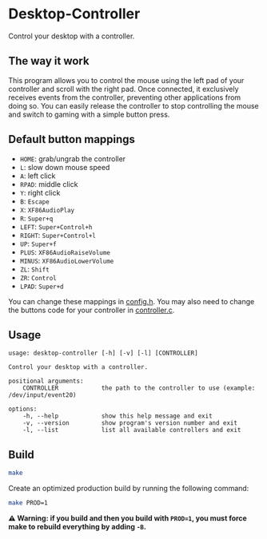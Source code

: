 # Desktop-Controller

Control your desktop with a controller.

## The way it work

This program allows you to control the mouse using the left pad of your
controller and scroll with the right pad. Once connected, it exclusively
receives events from the controller, preventing other applications from doing
so. You can easily release the controller to stop controlling the mouse and
switch to gaming with a simple button press.

## Default button mappings

- `HOME`: grab/ungrab the controller
- `L`: slow down mouse speed
- `A`: left click
- `RPAD`: middle click
- `Y`: right click
- `B`: `Escape`
- `X`: `XF86AudioPlay`
- `R`: `Super+q`
- `LEFT`: `Super+Control+h`
- `RIGHT`: `Super+Control+l`
- `UP`: `Super+f`
- `PLUS`: `XF86AudioRaiseVolume`
- `MINUS`: `XF86AudioLowerVolume`
- `ZL`: `Shift`
- `ZR`: `Control`
- `LPAD`: `Super+d`

You can change these mappings in [config.h](src/config.h).
You may also need to change the buttons code for your controller in
[controller.c](src/controller.c).

## Usage

```
usage: desktop-controller [-h] [-v] [-l] [CONTROLLER]

Control your desktop with a controller.

positional arguments:
    CONTROLLER            the path to the controller to use (example: /dev/input/event20)

options:
    -h, --help            show this help message and exit
    -v, --version         show program's version number and exit
    -l, --list            list all available controllers and exit
```

## Build

```sh
make
```

Create an optimized production build by running the following command:
```sh
make PROD=1
```

**⚠️ Warning: if you build and then you build with `PROD=1`, you must force make
to rebuild everything by adding `-B`.**
